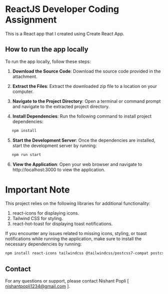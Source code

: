 # ReactJS Developer Coding Assignment

This is a React app that I created using Create React App.

## How to run the app locally

To run the app locally, follow these steps:

1. **Download the Source Code**: Download the source code provided in the attachment.

2. **Extract the Files**: Extract the downloaded zip file to a location on your computer.

3. **Navigate to the Project Directory**: Open a terminal or command prompt and navigate to the extracted project directory.

4. **Install Dependencies**: Run the following command to install project dependencies:

```bash
   npm install
```

5. **Start the Development Server**:  Once the dependencies are installed, start the development server by running:
```bash
   npm run start
```
6. **View the Application**:  Open your web browser and navigate to http://localhost:3000 to view the application.


# Important Note
This project relies on the following libraries for additional functionality:

1. react-icons for displaying icons.
2. Tailwind CSS for styling.
3. react-hot-toast for displaying toast notifications.

If you encounter any issues related to missing icons, styling, or toast notifications while running the application, make sure to install the necessary dependencies by running:

```bash 
npm install react-icons tailwindcss @tailwindcss/postcss7-compat postcss autoprefixer react-hot-toast
```


## Contact

For any questions or support, please contact Nishant Popli [ nishantpopli1234@gmail.com ].

